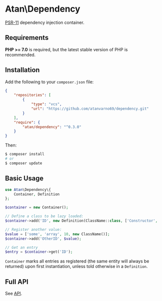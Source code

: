 # Atan\Dependency
[PSR-11](http://www.php-fig.org/psr/psr-11/) dependency injection container.

## Requirements
**PHP >= 7.0** is required, but the latest stable version of PHP is recommended.

## Installation
Add the following to your `composer.json` file:
```json
{
    "repositories": [
        {
            "type": "vcs",
            "url": "https://github.com/atanvarno69/dependency.git"
        }
    ],
    "require": {
        "atan/dependency": "^0.3.0"
    }
}
```
Then:
```bash
$ composer install
# or
$ composer update
```

## Basic Usage
```php
use Atan\Dependency\{
    Container, Definition
};

$container = new Container();

// Define a class to be lazy loaded:
$container->add('ID', new Definition(ClassName::class, ['Constructor', 'Params', ':OtherID']));

// Register another value:
$value = ['some', 'array', 10, new ClassName()];
$container->add('OtherID', $value);

// Get an entry
$entry = $container->get('ID');
```
`Container` marks all entries as registered (the same entity will always be returned) upon first instantiation, unless told otherwise in a `Definition`.

## Full API
See [API](https://github.com/atanvarno69/dependency/blob/master/docs/API.md).
